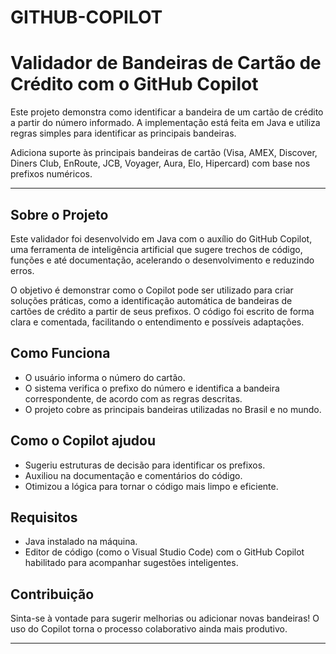 # GITHUB-COPILOT

# Validador de Bandeiras de Cartão de Crédito com o GitHub Copilot

Este projeto demonstra como identificar a bandeira de um cartão de crédito a partir do número informado. A implementação está feita em Java e utiliza regras simples para identificar as principais bandeiras.

Adiciona suporte às principais bandeiras de cartão (Visa, AMEX, Discover, Diners Club, EnRoute, JCB, Voyager, Aura, Elo, Hipercard) com base nos prefixos numéricos.

---

## Sobre o Projeto

Este validador foi desenvolvido em Java com o auxílio do GitHub Copilot, uma ferramenta de inteligência artificial que sugere trechos de código, funções e até documentação, acelerando o desenvolvimento e reduzindo erros.

O objetivo é demonstrar como o Copilot pode ser utilizado para criar soluções práticas, como a identificação automática de bandeiras de cartões de crédito a partir de seus prefixos. O código foi escrito de forma clara e comentada, facilitando o entendimento e possíveis adaptações.

## Como Funciona

- O usuário informa o número do cartão.
- O sistema verifica o prefixo do número e identifica a bandeira correspondente, de acordo com as regras descritas.
- O projeto cobre as principais bandeiras utilizadas no Brasil e no mundo.

## Como o Copilot ajudou

- Sugeriu estruturas de decisão para identificar os prefixos.
- Auxiliou na documentação e comentários do código.
- Otimizou a lógica para tornar o código mais limpo e eficiente.

## Requisitos

- Java instalado na máquina.
- Editor de código (como o Visual Studio Code) com o GitHub Copilot habilitado para acompanhar sugestões inteligentes.

## Contribuição

Sinta-se à vontade para sugerir melhorias ou adicionar novas bandeiras! O uso do Copilot torna o processo colaborativo ainda mais produtivo.

---

